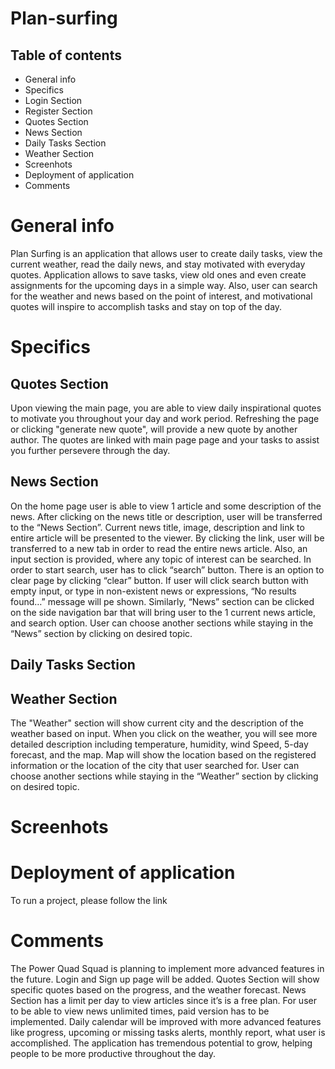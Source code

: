 # Plan-surfing

## Table of contents

* General info
* Specifics
 * Login Section
 * Register Section
 * Quotes Section
 * News Section
 * Daily Tasks Section
 * Weather Section
 * Screenhots
 * Deployment of application
 * Comments



# General info

   Plan Surfing is an application that allows user to create daily tasks, view the current weather, read the daily news, and stay motivated with everyday quotes. Application allows to save tasks, view old ones and even create assignments for the upcoming days in a simple way. Also, user can search for the weather and news based on the point of interest, and motivational quotes will inspire to accomplish tasks and stay on top of the day. 




# Specifics



 ## Quotes Section

   Upon viewing the main page, you are able to view daily inspirational quotes to motivate you throughout your day and work period. Refreshing the page or clicking "generate new quote", will provide a new quote by another author. The quotes are linked with main page page and your tasks to assist you further persevere through the day.  



 ## News Section

   On the home page user is able to view 1 article and some description of the news. After clicking on the news title or description, user will be transferred to the “News Section”. Current news title, image, description and link to entire article will be presented to the viewer. By clicking the link, user will be transferred to a new tab in order to read the entire news article. Also, an input section is provided, where any topic of interest can be searched. In order to start search, user has to click “search” button. There is an option to clear page by clicking “clear” button.  If user will click search button with empty input, or type in non-existent news or expressions, “No results found…” message will pe shown. Similarly, “News” section can be clicked on the side navigation bar that will bring user to the 1 current news article, and search option. User can choose another sections while staying in the “News” section by clicking on desired topic. 


 ## Daily Tasks Section


 ## Weather Section

   The "Weather" section will show current city and the description of the weather based on input. When you click on the weather, you will see more detailed description including temperature, humidity, wind Speed, 5-day forecast, and the map. Map will show the location based on the registered information or the location of the city that user searched for. User can choose another sections while staying in the “Weather” section by clicking on desired topic. 



# Screenhots 


# Deployment of application

 To run a project, please follow the link

# Comments

 The Power Quad Squad is planning to implement more advanced features in the future. Login and Sign up page will be added. Quotes Section will show specific quotes based on the progress, and the weather forecast. News Section has a limit per day to view articles since it’s is a free plan. For user to be able to view news unlimited times, paid version has to be implemented. Daily calendar will be improved with more advanced features like progress, upcoming or missing tasks alerts, monthly report, what user is accomplished. The application has tremendous potential to grow, helping people to be more productive throughout the day.